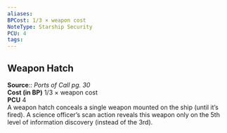 ```yaml
---
aliases: 
BPCost: 1/3 × weapon cost 
NoteType: Starship Security
PCU: 4
tags: 
---
```


## Weapon Hatch

**Source**:: _Ports of Call pg. 30_  
**Cost (in BP)** 1/3 × weapon cost  
**PCU** 4  
A weapon hatch conceals a single weapon mounted on the ship (until it’s fired). A science officer’s scan action reveals this weapon only on the 5th level of information discovery (instead of the 3rd).
